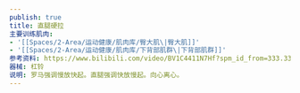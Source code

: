 ```yaml
---
publish: true
title: 直腿硬拉
主要训练肌肉:
- '[[Spaces/2-Area/运动健康/肌肉库/臀大肌\|臀大肌]]'
- '[[Spaces/2-Area/运动健康/肌肉库/下背部肌群\|下背部肌群]]'
参考资料: https://www.bilibili.com/video/BV1C4411N7Hf?spm_id_from=333.337.search-card.all.click&vd_source=c16ee9cfb2023d2af8428dbfe604b72f
器械: 杠铃
说明: 罗马强调慢放快起。直腿强调快放慢起。向心离心。
---
```

